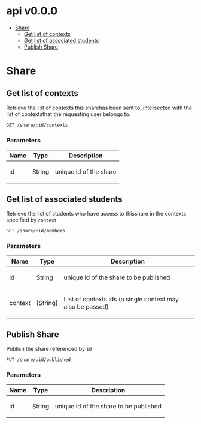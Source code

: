 # api v0.0.0



- [Share](#share)
	- [Get list of contexts](#get-list-of-contexts)
	- [Get list of associated students](#get-list-of-associated-students)
	- [Publish Share](#publish-share)
	


# Share

## Get list of contexts

<p>Retrieve the list of contexts this sharehas been sent to, intersected with the list of contextsthat the requesting user belongs to.</p>

	GET /share/:id/contexts

### Parameters

| Name    | Type      | Description                          |
|---------|-----------|--------------------------------------|
| id			| String			|  <p>unique id of the share</p>							|

## Get list of associated students

<p>Retrieve the list of students who have access to thisshare in the contexts specified by <code>context</code></p>

	GET /share/:id/members

### Parameters

| Name    | Type      | Description                          |
|---------|-----------|--------------------------------------|
| id			| String			|  <p>unique id of the share to be published</p>							|
| context			| [String]			|  <p>List of contexts ids (a single context may also be passed)</p>							|

## Publish Share

<p>Publish the share referenced by <code>id</code></p>

	PUT /share/:id/published

### Parameters

| Name    | Type      | Description                          |
|---------|-----------|--------------------------------------|
| id			| String			|  <p>unique id of the share to be published</p>							|


